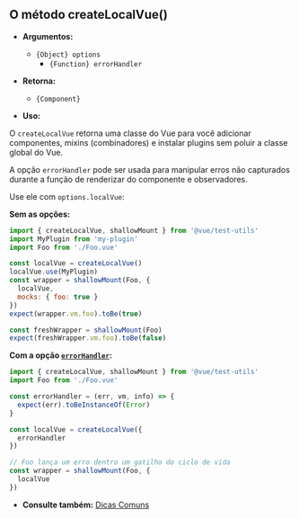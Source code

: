 ## O método createLocalVue()

- **Argumentos:**

  - `{Object} options`
    - `{Function} errorHandler`

- **Retorna:**

  - `{Component}`

- **Uso:**

O `createLocalVue` retorna uma classe do Vue para você adicionar componentes, mixins (combinadores) e instalar plugins sem poluir a classe global do Vue.

A opção `errorHandler` pode ser usada para manipular erros não capturados durante a função de renderizar do componente e observadores.

Use ele com `options.localVue`:

**Sem as opções:**

```js
import { createLocalVue, shallowMount } from '@vue/test-utils'
import MyPlugin from 'my-plugin'
import Foo from './Foo.vue'

const localVue = createLocalVue()
localVue.use(MyPlugin)
const wrapper = shallowMount(Foo, {
  localVue,
  mocks: { foo: true }
})
expect(wrapper.vm.foo).toBe(true)

const freshWrapper = shallowMount(Foo)
expect(freshWrapper.vm.foo).toBe(false)
```

**Com a opção [`errorHandler`](https://vuejs.org/v2/api/#errorHandler):**

```js
import { createLocalVue, shallowMount } from '@vue/test-utils'
import Foo from './Foo.vue'

const errorHandler = (err, vm, info) => {
  expect(err).toBeInstanceOf(Error)
}

const localVue = createLocalVue({
  errorHandler
})

// Foo lança um erro dentro um gatilho do ciclo de vida
const wrapper = shallowMount(Foo, {
  localVue
})
```

- **Consulte também:** [Dicas Comuns](../guides/common-tips.md#applying-global-plugins-and-mixins)

